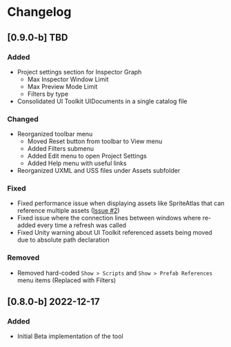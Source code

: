 # Changelog

## [0.9.0-b] TBD

### Added
- Project settings section for Inspector Graph
  - Max Inspector Window Limit
  - Max Preview Mode Limit
  - Filters by type
- Consolidated UI Toolkit UIDocuments in a single catalog file

### Changed
- Reorganized toolbar menu
  - Moved Reset button from toolbar to View menu
  - Added Filters submenu
  - Added Edit menu to open Project Settings
  - Added Help menu with useful links
- Reorganized UXML and USS files under Assets subfolder

### Fixed
- Fixed performance issue when displaying assets like SpriteAtlas that can reference multiple assets ([Issue #2](https://github.com/giantparticlegames/InspectorGraph/issues/2))
- Fixed issue where the connection lines between windows where re-added every time a refresh was called
- Fixed Unity warning about UI Toolkit referenced assets being moved due to absolute path declaration

### Removed
- Removed hard-coded `Show > Scripts` and `Show > Prefab References` menu items (Replaced with Filters)



## [0.8.0-b] 2022-12-17

### Added
- Initial Beta implementation of the tool
